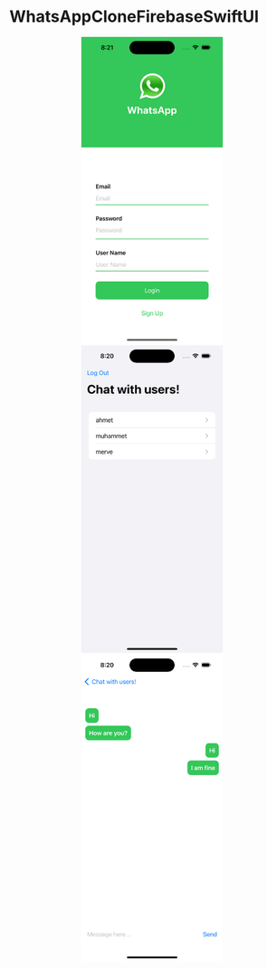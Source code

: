 # WhatsAppCloneFirebaseSwiftUI

<p align="center">
  <img src="./WhatsAppCloneSwiftUI/images/main.png" width="250" hspace="5"/>
  <img src="./WhatsAppCloneSwiftUI/images/chat.png" width="250" hspace="5"/> 
  <img src="./WhatsAppCloneSwiftUI/images/message.png" width="250" hspace="5"/> 
</p>
